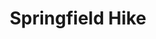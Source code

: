 ---
layout: gallery
title: Springfield Hike
tags: photography
location: location
featuredImage: 20210117-IF8A3860.jpg
featuredImageCaption: Caption
---